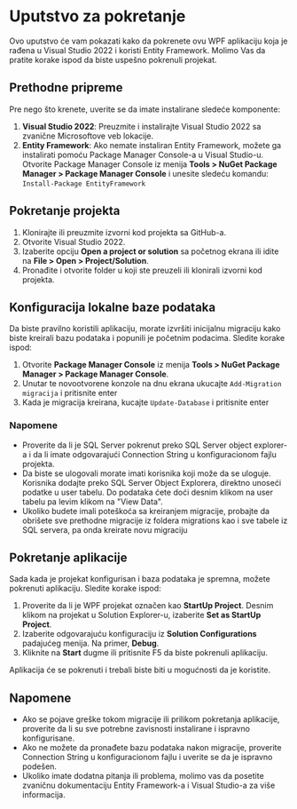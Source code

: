 # Uputstvo za pokretanje

Ovo uputstvo će vam pokazati kako da pokrenete ovu WPF aplikaciju koja je rađena u Visual Studio 2022 i koristi Entity Framework. Molimo Vas da pratite korake ispod da biste uspešno pokrenuli projekat.

## Prethodne pripreme
Pre nego što krenete, uverite se da imate instalirane sledeće komponente:

1. **Visual Studio 2022**: Preuzmite i instalirajte Visual Studio 2022 sa zvanične Microsoftove veb lokacije.
2. **Entity Framework**: Ako nemate instaliran Entity Framework, možete ga instalirati pomoću Package Manager Console-a u Visual Studio-u. Otvorite Package Manager Console iz menija **Tools > NuGet Package Manager > Package Manager Console** i unesite sledeću komandu: `Install-Package EntityFramework`

## Pokretanje projekta

1. Klonirajte ili preuzmite izvorni kod projekta sa GitHub-a.
2. Otvorite Visual Studio 2022.
3. Izaberite opciju **Open a project or solution** sa početnog ekrana ili idite na **File > Open > Project/Solution**.
4. Pronađite i otvorite folder u koji ste preuzeli ili klonirali izvorni kod projekta.

## Konfiguracija lokalne baze podataka

Da biste pravilno koristili aplikaciju, morate izvršiti inicijalnu migraciju kako biste kreirali bazu podataka i popunili je početnim podacima. Sledite korake ispod:

1. Otvorite **Package Manager Console** iz menija **Tools > NuGet Package Manager > Package Manager Console**.
2. Unutar te novootvorene konzole na dnu ekrana ukucajte `Add-Migration migracija` i pritisnite enter
3. Kada je migracija kreirana, kucajte `Update-Database` i pritisnite enter

### Napomene 
- Proverite da li je SQL Server pokrenut preko SQL Server object explorer-a i da li imate odgovarajući Connection String u konfiguracionom fajlu projekta.
- Da biste se ulogovali morate imati korisnika koji može da se uloguje. Korisnika dodajte preko SQL Server Object Explorera, direktno unoseći podatke u user tabelu. Do podataka ćete doći desnim klikom na user tabelu pa levim klikom na "View Data".
- Ukoliko budete imali poteškoća sa kreiranjem migracije, probajte da obrišete sve prethodne migracije iz foldera migrations kao i sve tabele iz SQL servera, pa onda kreirate novu migraciju

## Pokretanje aplikacije

Sada kada je projekat konfigurisan i baza podataka je spremna, možete pokrenuti aplikaciju. Sledite korake ispod:

1. Proverite da li je WPF projekat označen kao **StartUp Project**. Desnim klikom na projekat u Solution Explorer-u, izaberite **Set as StartUp Project**.
2. Izaberite odgovarajuću konfiguraciju iz **Solution Configurations** padajućeg menija. Na primer, **Debug**.
3. Kliknite na **Start** dugme ili pritisnite F5 da biste pokrenuli aplikaciju.

Aplikacija će se pokrenuti i trebali biste biti u mogućnosti da je koristite.

## Napomene

- Ako se pojave greške tokom migracije ili prilikom pokretanja aplikacije, proverite da li su sve potrebne zavisnosti instalirane i ispravno konfigurisane.
- Ako ne možete da pronađete bazu podataka nakon migracije, proverite Connection String u konfiguracionom fajlu i uverite se da je ispravno podešen.
- Ukoliko imate dodatna pitanja ili problema, molimo vas da posetite zvaničnu dokumentaciju Entity Framework-a i Visual Studio-a za više informacija.
